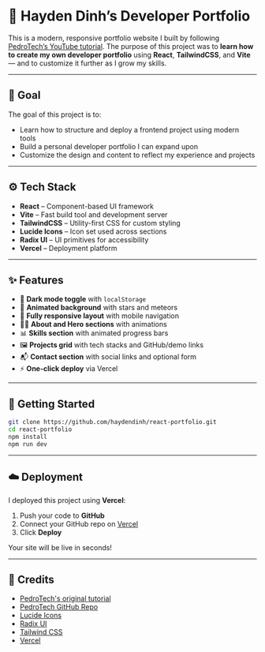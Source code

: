 # 💼 Hayden Dinh’s Developer Portfolio

This is a modern, responsive portfolio website I built by following [PedroTech’s YouTube tutorial](https://www.youtube.com/watch?v=ifOJ0R5UQOc). The purpose of this project was to **learn how to create my own developer portfolio** using **React**, **TailwindCSS**, and **Vite** — and to customize it further as I grow my skills.

---

## 🎯 Goal

The goal of this project is to:

- Learn how to structure and deploy a frontend project using modern tools  
- Build a personal developer portfolio I can expand upon  
- Customize the design and content to reflect my experience and projects  

---

## ⚙️ Tech Stack

- **React** – Component-based UI framework  
- **Vite** – Fast build tool and development server  
- **TailwindCSS** – Utility-first CSS for custom styling  
- **Lucide Icons** – Icon set used across sections  
- **Radix UI** – UI primitives for accessibility  
- **Vercel** – Deployment platform  

---

## ✨ Features

- 🌙 **Dark mode toggle** with `localStorage`  
- 💫 **Animated background** with stars and meteors  
- 📱 **Fully responsive layout** with mobile navigation  
- 🧑‍💻 **About and Hero sections** with animations  
- 📊 **Skills section** with animated progress bars  
- 🖼️ **Projects grid** with tech stacks and GitHub/demo links  
- 📬 **Contact section** with social links and optional form  
- ⚡ **One-click deploy** via Vercel  

---

## 🚀 Getting Started

```bash
git clone https://github.com/haydendinh/react-portfolio.git
cd react-portfolio
npm install
npm run dev
```
---

## ☁️ Deployment

I deployed this project using **Vercel**:

1. Push your code to **GitHub**
2. Connect your GitHub repo on [Vercel](https://vercel.com)
3. Click **Deploy**

Your site will be live in seconds!

---

## 🙏 Credits

- [PedroTech's original tutorial](https://www.youtube.com/watch?v=ifOJ0R5UQOc)
- [PedroTech GitHub Repo](https://github.com/machadop1407/beautiful-react-tailwind-portfolio)
- [Lucide Icons](https://lucide.dev)
- [Radix UI](https://www.radix-ui.com)
- [Tailwind CSS](https://tailwindcss.com)
- [Vercel](https://vercel.com)
